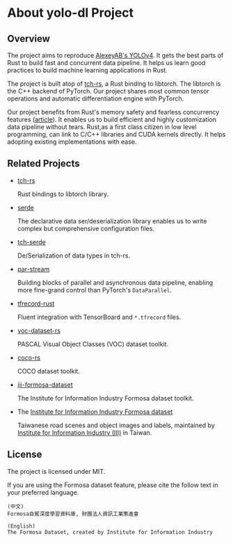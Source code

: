 # About yolo-dl Project

## Overview

The project aims to reproduce [AlexeyAB's YOLOv4](https://github.com/AlexeyAB/darknet).
It gets the best parts of Rust to build fast and concurrent data pipeline.
It helps us learn good practices to build machine learning applications in Rust.

The project is built atop of [tch-rs](https://github.com/LaurentMazare/tch-rs), a Rust binding to libtorch. The libtorch is the C++ backend of PyTorch. Our project shares most common tensor operations and automatic differentiation engine with PyTorch.

Our project benefits from Rust's memory safety and fearless concurrency features ([article](https://doc.rust-lang.org/book/ch16-00-concurrency.html)). It enables us to build efficient and highly customization data pipeline without tears. Rust,as a first class citizen in low level programming, can link to C/C++ libraries and CUDA kernels directly. It helps adopting existing implementations with ease.

## Related Projects

- [tch-rs](https://github.com/LaurentMazare/tch-rs)

  Rust bindings to libtorch library.

- [serde](https://github.com/serde-rs/serde)

  The declarative data ser/deserialization library enables us to write complex but comprehensive configuration files.

- [tch-serde](https://github.com/jerry73204/tch-serde)

  De/Serialization of data types in tch-rs.

- [par-stream](https://github.com/jerry73204/par-stream)

  Building blocks of parallel and asynchronous data pipeline, enabling more fine-grand control than PyTorch's `DataParallel`.

- [tfrecord-rust](https://github.com/jerry73204/rust-tfrecord)

  Fluent integration with TensorBoard and `*.tfrecord` files.

- [voc-dataset-rs](https://github.com/jerry73204/voc-dataset-rs)

  PASCAL Visual Object Classes (VOC) dataset toolkit.

- [coco-rs](https://github.com/jerry73204/coco-rs)

  COCO dataset toolkit.

- [iii-formosa-dataset](https://docs.rs/iii-formosa-dataset)

  The Institute for Information Industry Formosa dataset toolkit.

- The [Institute for Information Industry Formosa dataset](https://www.iii.org.tw/Product/TransferDBDetail.aspx?tdp_sqno=3345&fm_sqno=23)

  Taiwanese road scenes and object images and labels, maintained by [Institute for Information Industry (III)](https://web.iii.org.tw/) in Taiwan.

## License

The project is licensed under MIT.

If you are using the Formosa dataset feature, please cite the follow text in your preferred language.

```
(中文)
Formosa自駕深度學習資料庫, 財團法人資訊工業策進會

(English)
The Formosa Dataset, created by Institute for Information Industry
```
